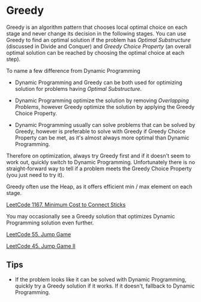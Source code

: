 # Greedy

Greedy is an algorithm pattern that chooses local optimal choice on each stage and never change its decision in the following stages.
You can use Greedy to find an optimal solution if the problem has _Optimal Substructure_ (discussed in Divide and Conquer) and _Greedy Choice Property_ (an overall optimal solution can be reached by choosing the optimal choice at each step).

To name a few difference from Dynamic Programming

- Dynamic Programming and Greedy can be both used for optimizing solution for problems having _Optimal Substructure_.

- Dynamic Programming optimize the solution by removing _Overlapping Problems_, however Greedy optimize the solution by applying the Greedy Choice Property.

- Dynamic Programming usually can solve problems that can be solved by Greedy, however is preferable to solve with Greedy if Greedy Choice Property can be met, as it's almost always more optimal than Dynamic Programming.

Therefore on optimization, always try Greedy first and if it doesn't seem to work out, quickly switch to Dynamic Programming.
Unfortunately there is no straight-forward way to tell if a problem meets the Greedy Choice Property (you just need to try it).

Greedy often use the Heap, as it offers efficient min / max element on each stage.

[LeetCode 1167. Minimum Cost to Connect Sticks](https://leetcode.com/problems/minimum-cost-to-connect-sticks)

You may occasionally see a Greedy solution that optimizes Dynamic Programming solution even further.

[LeetCode 55. Jump Game](https://leetcode.com/problems/jump-game)

[LeetCode 45. Jump Game II](https://leetcode.com/problems/jump-game-ii)

## Tips

- If the problem looks like it can be solved with Dynamic Programming, quickly try a Greedy solution if it works.
  If it doesn't, fallback to Dynamic Programming.
